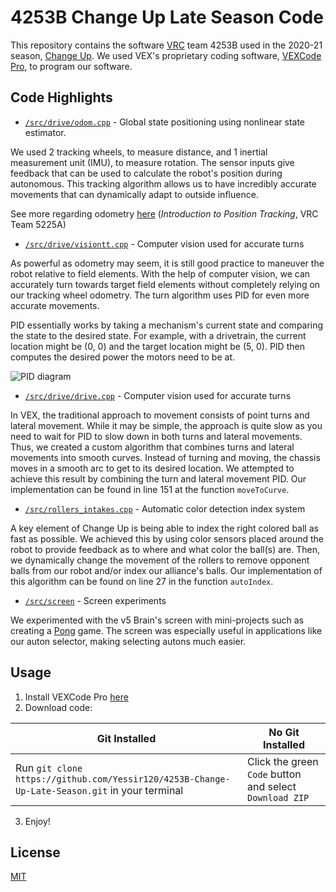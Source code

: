 # 4253B Change Up Late Season Code

This repository contains the software [VRC](https://www.vexrobotics.com/v5/competition/vrc-current-game) team 4253B used in the 2020-21 season, [Change Up](https://www.youtube.com/watch?v=Hxs0q9UoMDQ). We used VEX's proprietary coding software, [VEXCode Pro](https://www.vexrobotics.com/vexcode/pro-v5), to program our software. 

## Code Highlights

* [`/src/drive/odom.cpp`](src/drive/odom.cpp) - Global state positioning using nonlinear state estimator. 

We used 2 tracking wheels, to measure distance, and 1 inertial measurement unit (IMU), to measure rotation. The sensor inputs give feedback that can be used to calculate the robot's position during autonomous. This tracking algorithm allows us to have incredibly accurate movements that can dynamically adapt to outside influence. 

See more regarding odometry [here](http://thepilons.ca/wp-content/uploads/2018/10/Tracking.pdf) (*Introduction to Position Tracking*, VRC Team 5225A)

* [`/src/drive/visiontt.cpp`](src/drive/visiontt.cpp) - Computer vision used for accurate turns

As powerful as odometry may seem, it is still good practice to maneuver the robot relative to field elements. With the help of computer vision, we can accurately turn towards target field elements without completely relying on our tracking wheel odometry. The turn algorithm uses PID for even more accurate movements. 

PID essentially works by taking a mechanism's current state and comparing the state to the desired state. For example, with a drivetrain, the current location might be (0, 0) and the target location might be (5, 0). PID then computes the desired power the motors need to be at. 

![PID diagram](https://upload.wikimedia.org/wikipedia/commons/thumb/4/40/Pid-feedback-nct-int-correct.png/1200px-Pid-feedback-nct-int-correct.png)

* [`/src/drive/drive.cpp`](src/drive/drive.cpp) - Computer vision used for accurate turns

In VEX, the traditional approach to movement consists of point turns and lateral movement. While it may be simple, the approach is quite slow as you need to wait for PID to slow down in both turns and lateral movements. Thus, we created a custom algorithm that combines turns and lateral movements into smooth curves. Instead of turning and moving, the chassis moves in a smooth arc to get to its desired location. We attempted to achieve this result by combining the turn and lateral movement PID. Our implementation can be found in line 151 at the function ``moveToCurve``. 

* [`/src/rollers_intakes.cpp`](src/rollers_intakes.cpp) - Automatic color detection index system

A key element of Change Up is being able to index the right colored ball as fast as possible. We achieved this by using color sensors placed around the robot to provide feedback as to where and what color the ball(s) are. Then, we dynamically change the movement of the rollers to remove opponent balls from our robot and/or index our alliance's balls. Our implementation of this algorithm can be found on line 27 in the function ``autoIndex``. 

* [`/src/screen`](src/screen) - Screen experiments

We experimented with the v5 Brain's screen with mini-projects such as creating a [Pong](https://www.ponggame.org/) game. The screen was especially useful in applications like our auton selector, making selecting autons much easier. 

## Usage

1. Install VEXCode Pro [here](https://www.vexrobotics.com/vexcode/pro-v5)
2. Download code: 

| Git Installed | No Git Installed |
|---|---|
| Run ``git clone https://github.com/Yessir120/4253B-Change-Up-Late-Season.git`` in your terminal | Click the green ``Code`` button and select ``Download ZIP`` |
3. Enjoy!

## License
[MIT](https://choosealicense.com/licenses/mit/)
